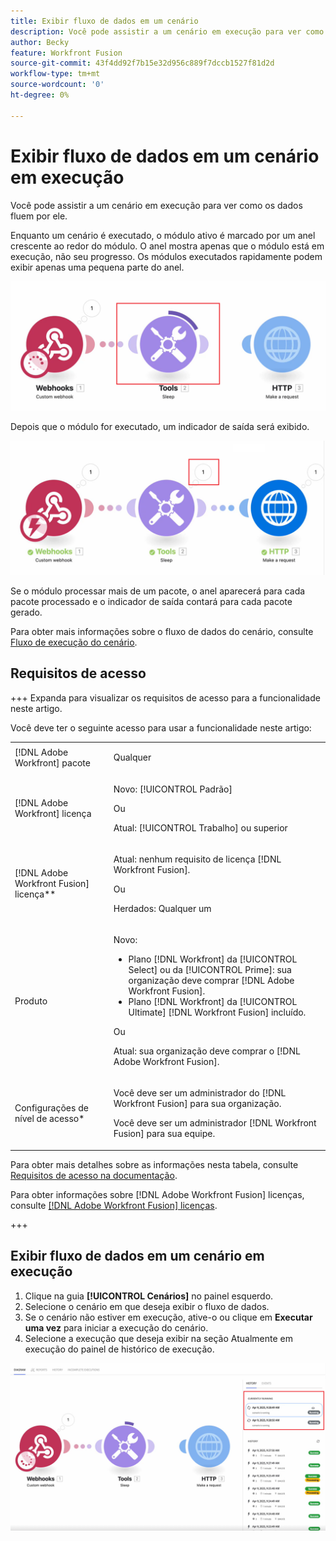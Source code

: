 ```yaml
---
title: Exibir fluxo de dados em um cenário
description: Você pode assistir a um cenário em execução para ver como os dados fluem por ele.
author: Becky
feature: Workfront Fusion
source-git-commit: 43f4dd92f7b15e32d956c889f7dccb1527f81d2d
workflow-type: tm+mt
source-wordcount: '0'
ht-degree: 0%

---
```


# Exibir fluxo de dados em um cenário em execução

Você pode assistir a um cenário em execução para ver como os dados fluem por ele.

Enquanto um cenário é executado, o módulo ativo é marcado por um anel crescente ao redor do módulo. O anel mostra apenas que o módulo está em execução, não seu progresso. Os módulos executados rapidamente podem exibir apenas uma pequena parte do anel.

![Anel ao redor do módulo](assets/ring-around-module.png)

Depois que o módulo for executado, um indicador de saída será exibido.

![Indicador de saída](assets/data-flow-output.png)

Se o módulo processar mais de um pacote, o anel aparecerá para cada pacote processado e o indicador de saída contará para cada pacote gerado.

Para obter mais informações sobre o fluxo de dados do cenário, consulte [Fluxo de execução do cenário](/help/workfront-fusion/references/scenarios/scenario-execution-flow.md).

## Requisitos de acesso

+++ Expanda para visualizar os requisitos de acesso para a funcionalidade neste artigo.

Você deve ter o seguinte acesso para usar a funcionalidade neste artigo:

<table style="table-layout:auto">
 <col> 
 <col> 
 <tbody> 
  <tr> 
   <td role="rowheader">[!DNL Adobe Workfront] pacote</td> 
   <td> <p>Qualquer</p> </td> 
  </tr> 
  <tr data-mc-conditions=""> 
   <td role="rowheader">[!DNL Adobe Workfront] licença</td> 
   <td> <p>Novo: [!UICONTROL Padrão]</p><p>Ou</p><p>Atual: [!UICONTROL Trabalho] ou superior</p> </td> 
  </tr> 
  <tr> 
   <td role="rowheader">[!DNL Adobe Workfront Fusion] licença**</td> 
   <td>
   <p>Atual: nenhum requisito de licença [!DNL Workfront Fusion].</p>
   <p>Ou</p>
   <p>Herdados: Qualquer um </p>
   </td> 
  </tr> 
  <tr> 
   <td role="rowheader">Produto</td> 
   <td>
   <p>Novo:</p> <ul><li>Plano [!DNL Workfront] da [!UICONTROL Select] ou da [!UICONTROL Prime]: sua organização deve comprar [!DNL Adobe Workfront Fusion].</li><li>Plano [!DNL Workfront] da [!UICONTROL Ultimate] [!DNL Workfront Fusion] incluído.</li></ul>
   <p>Ou</p>
   <p>Atual: sua organização deve comprar o [!DNL Adobe Workfront Fusion].</p>
   </td> 
  </tr>
  <tr data-mc-conditions=""> 
   <td role="rowheader">Configurações de nível de acesso*</td> 
   <td> 
     <p>Você deve ser um administrador do [!DNL Workfront Fusion] para sua organização.</p>
     <p>Você deve ser um administrador [!DNL Workfront Fusion] para sua equipe.</p>
   </td> 
  </tr> 
   </td> 
  </tr> 
 </tbody> 
</table>

Para obter mais detalhes sobre as informações nesta tabela, consulte [Requisitos de acesso na documentação](/help/workfront-fusion/references/licenses-and-roles/access-level-requirements-in-documentation.md).

Para obter informações sobre [!DNL Adobe Workfront Fusion] licenças, consulte [[!DNL Adobe Workfront Fusion] licenças](/help/workfront-fusion/set-up-and-manage-workfront-fusion/licensing-operations-overview/license-automation-vs-integration.md).

+++

## Exibir fluxo de dados em um cenário em execução

1. Clique na guia **[!UICONTROL Cenários]** no painel esquerdo.
1. Selecione o cenário em que deseja exibir o fluxo de dados.
1. Se o cenário não estiver em execução, ative-o ou clique em **Executar uma vez** para iniciar a execução do cenário.
1. Selecione a execução que deseja exibir na seção Atualmente em execução do painel de histórico de execução.

![Em execução no momento](assets/currently-running.png)


